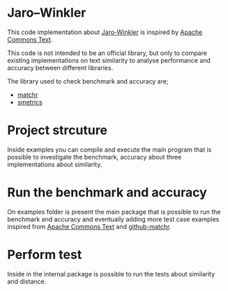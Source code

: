 # Jaro–Winkler

This code implementation about [Jaro-Winkler](https://en.wikipedia.org/wiki/Jaro%E2%80%93Winkler_distance) is inspired by [Apache Commons Text][github-apache]. 

This code is not intended to be an official library, but only to compare existing implementations on text similarity to analyse performance and accuracy between different libraries.

The library used to check benchmark and accuracy are;
- [matchr][github-matchr]
- [smetrics][github-smetrics]

# Project strcuture
Inside examples you can compile and execute the main program that is possible to investigate the benchmark, accuracy about three implementations about similarity.

# Run the benchmark and accuracy
On examples folder is present the main package that is possible to run the benchmark and accuracy and eventually adding more test case examples inspired from [Apache Commons Text][github-apache] and [github-matchr].

# Perform test
Inside in the internal package is possible to run the tests about similarity and distance.

[github-apache]: https://github.com/apache/commons-text/tree/master/src/main/java/org/apache/commons/text/similarity
[github-matchr]: https://github.com/antzucaro/matchr
[github-smetrics]: https://github.com/xrash/smetrics
